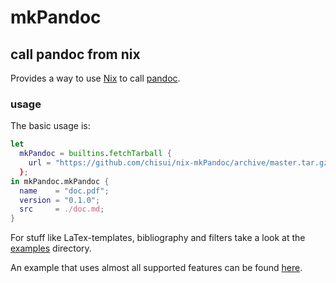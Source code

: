
# mkPandoc 

## call pandoc from nix

Provides a way to use [Nix](https://nixos.org/nix/) to call [pandoc](https://github.com/jgm/pandoc).

### usage

The basic usage is:

```nix
let
  mkPandoc = builtins.fetchTarball {
    url = "https://github.com/chisui/nix-mkPandoc/archive/master.tar.gz"
  };
in mkPandoc.mkPandoc {
  name    = "doc.pdf";
  version = "0.1.0";
  src     = ./doc.md;
}
```

For stuff like LaTex-templates, bibliography and filters take a look at the [examples](./examples/) directory.

An example that uses almost all supported features can be found [here](https://github.com/chisui/dakka/blob/master/thesis/default.nix).

